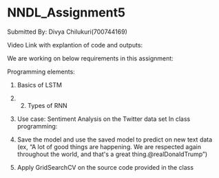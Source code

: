 # NNDL_Assignment5

Submitted By: Divya Chilukuri(700744169)

Video Link with explantion of code and outputs: 

We are working on below requirements in this assignment: 

Programming elements: 
1. Basics of LSTM
2. 2. Types of RNN
3. Use case: Sentiment Analysis on the Twitter data set  In class programming:


1. Save the model and use the saved model to predict on new text data (ex, “A lot of good things are happening. We are respected again throughout the world, and that's a great thing.@realDonaldTrump”) 
3. Apply GridSearchCV on the source code provided in the class 
